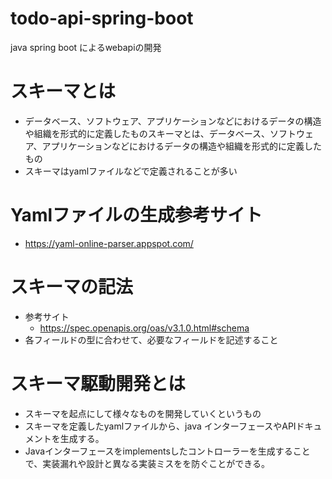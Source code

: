 # todo-api-spring-boot
java spring boot によるwebapiの開発

# スキーマとは
- データベース、ソフトウェア、アプリケーションなどにおけるデータの構造や組織を形式的に定義したものスキーマとは、データベース、ソフトウェア、アプリケーションなどにおけるデータの構造や組織を形式的に定義したもの 
- スキーマはyamlファイルなどで定義されることが多い

# Yamlファイルの生成参考サイト
- https://yaml-online-parser.appspot.com/

# スキーマの記法
- 参考サイト
  - https://spec.openapis.org/oas/v3.1.0.html#schema
- 各フィールドの型に合わせて、必要なフィールドを記述すること


# スキーマ駆動開発とは
- スキーマを起点にして様々なものを開発していくというもの
- スキーマを定義したyamlファイルから、java インターフェースやAPIドキュメントを生成する。
- Javaインターフェースをimplementsしたコントローラーを生成することで、実装漏れや設計と異なる実装ミスをを防ぐことができる。
